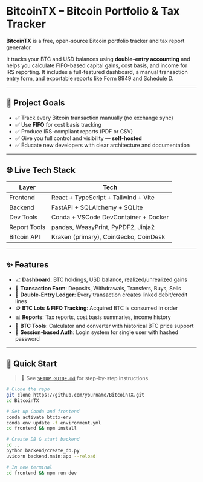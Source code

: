 
# BitcoinTX – Bitcoin Portfolio & Tax Tracker

**BitcoinTX** is a free, open-source Bitcoin portfolio tracker and tax report generator.

It tracks your BTC and USD balances using **double-entry accounting** and helps you calculate FIFO-based capital gains, cost basis, and income for IRS reporting. It includes a full-featured dashboard, a manual transaction entry form, and exportable reports like Form 8949 and Schedule D.

---

## 🧠 Project Goals

- ✅ Track every Bitcoin transaction manually (no exchange sync)
- ✅ Use **FIFO** for cost basis tracking
- ✅ Produce IRS-compliant reports (PDF or CSV)
- ✅ Give you full control and visibility — **self-hosted**
- ✅ Educate new developers with clear architecture and documentation

---

## 🌐 Live Tech Stack

| Layer        | Tech                                  |
| ------------ | ------------------------------------- |
| Frontend     | React + TypeScript + Tailwind + Vite  |
| Backend      | FastAPI + SQLAlchemy + SQLite         |
| Dev Tools    | Conda + VSCode DevContainer + Docker  |
| Report Tools | pandas, WeasyPrint, PyPDF2, Jinja2    |
| Bitcoin API  | Kraken (primary), CoinGecko, CoinDesk |

---

## ✨ Features

- 📈 **Dashboard**: BTC holdings, USD balance, realized/unrealized gains
- 🧾 **Transaction Form**: Deposits, Withdrawals, Transfers, Buys, Sells
- 💼 **Double-Entry Ledger**: Every transaction creates linked debit/credit lines
- 🪙 **BTC Lots & FIFO Tracking**: Acquired BTC is consumed in order
- 📊 **Reports**: Tax reports, cost basis summaries, income history
- 🧮 **BTC Tools**: Calculator and converter with historical BTC price support
- 🔐 **Session-based Auth**: Login system for single user with hashed password

---

## 🚀 Quick Start

> 📘 See [`SETUP_GUIDE.md`](./SETUP_GUIDE.md) for step-by-step instructions.

```bash
# Clone the repo
git clone https://github.com/yourname/BitcoinTX.git
cd BitcoinTX

# Set up Conda and frontend
conda activate btctx-env
conda env update -f environment.yml
cd frontend && npm install

# Create DB & start backend
cd ..
python backend/create_db.py
uvicorn backend.main:app --reload

# In new terminal
cd frontend && npm run dev
```